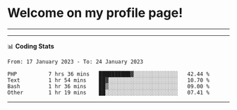 # Welcome on my profile page!
<!-- print(("dralla"[::-1]+"s").capitalize()) -->

---
<!-- 👨🏻‍💻 **Busy With**
* Learning new Skills.
* Building small Projects.
* Being helpful. -->

---
📊 **Coding Stats**
<!--START_SECTION:waka-->

```text
From: 17 January 2023 - To: 24 January 2023

PHP          7 hrs 36 mins   ██████████▓░░░░░░░░░░░░░░   42.44 %
Text         1 hr 54 mins    ██▓░░░░░░░░░░░░░░░░░░░░░░   10.70 %
Bash         1 hr 36 mins    ██▒░░░░░░░░░░░░░░░░░░░░░░   09.00 %
Other        1 hr 19 mins    ██░░░░░░░░░░░░░░░░░░░░░░░   07.41 %
```

<!--END_SECTION:waka-->
---
